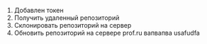 1. Добавлен токен
2. Получить удаленный репозиторий 
3. Склонировать репозиторий на сервер
4. Обновить репозиторий на сервере prof.ru
вапвапва
usafudfa
